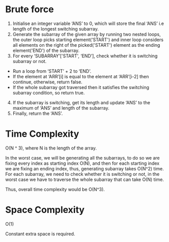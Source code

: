 # Brute force

1. Initialise an integer variable ‘ANS’ to 0, which will store the final ‘ANS’ i.e length of the longest switching subarray.
2. Generate the subarray of the given array by running two nested loops, the outer loop picks starting element('START') and inner loop considers all elements on the right of the picked('START') element as the ending element('END') of the subarray.
3. For every ‘SUBARRAY’['START', ‘END’], check whether it is switching subarray or not.
  - Run a loop from ‘START’ + 2 to ‘END’.
  - If the element at ‘ARR’[i] is equal to the element at ‘ARR’[i-2] then continue, otherwise, return false.
  - If the whole subarray got traversed then it satisfies the switching subarray condition, so return true.
4. If the subarray is switching, get its length and update ‘ANS’ to the maximum of ‘ANS’ and length of the subarray.
5. Finally, return the ‘ANS’.

# Time Complexity

O(N ^ 3), where N is the length of the array.

In the worst case, we will be generating all the subarrays, to do so we are fixing every index as starting index O(N), and then for each starting index we are fixing an ending index, thus, generating subarray takes O(N^2) time. For each subarray, we need to check whether it is switching or not, in the worst case we have to traverse the whole subarray that can take O(N) time.

Thus, overall time complexity would be O(N^3).

# Space Complexity

O(1)

Constant extra space is required.
